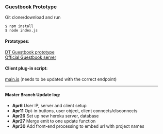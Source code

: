 ### Guestbook Prototype

Git clone/download and run
```
$ npm install
$ node index.js
```
#### Prototypes:
[DT Guestbook prototype](https://logprototype.herokuapp.com/)<br>
[Official Guestbook server](https://desolate-island-46205.herokuapp.com/)

#### Client plug-in script:
[main.js](https://desolate-island-46205.herokuapp.com/main.js)
(needs to be updated with the correct endpoint)

<hr>

#### Master Branch Update log:
- <b>Apr6</b> User IP, server and client setup
- <b>Apr11</b> Opt-in buttons, user object, client connects/disconnects
- <b>Apr26</b>  Set up new heroku server, database
- <b>Apr27</b>  Merge emit to one update function
- <b>Apr30</b>  Add front-end processing to embed url with project names
